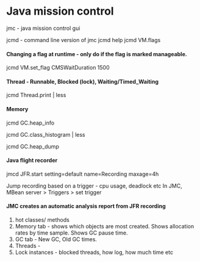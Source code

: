 # Java mission control
jmc - java mission control gui


jcmd - command line version of jmc
jcmd <pid> help
jcmd <pid> VM.flags

#### Changing a flag at runtime - only do if the flag is marked manageable.
jcmd <pid> VM.set_flag CMSWaitDuration 1500

#### Thread - Runnable, Blocked (lock), Waiting/Timed_Waiting
jcmd <pid> Thread.print | less

#### Memory
jcmd <pid> GC.heap_info

jcmd <pid> GC.class_histogram | less

jcmd <pid> GC.heap_dump 

#### Java flight recorder
jmcd <pid> JFR.start setting=default name=Recording maxage=4h

Jump recording based on a trigger - cpu usage, deadlock etc
In JMC, MBean server > Triggers > set trigger

#### JMC creates an automatic analysis report from JFR recording
1. hot classes/ methods
2. Memory tab - shows which objects are most created. Shows allocation rates by time sample. Shows GC pause time.
3. GC tab - New GC, Old GC times.
4. Threads - 
5. Lock instances - blocked threads, how log, how much time etc

